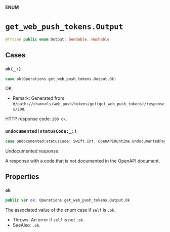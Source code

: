 **ENUM**

# `get_web_push_tokens.Output`

```swift
@frozen public enum Output: Sendable, Hashable
```

## Cases
### `ok(_:)`

```swift
case ok(Operations.get_web_push_tokens.Output.Ok)
```

OK

- Remark: Generated from `#/paths//channels/web_push/tokens/get(get_web_push_tokens)/responses/200`.

HTTP response code: `200 ok`.

### `undocumented(statusCode:_:)`

```swift
case undocumented(statusCode: Swift.Int, OpenAPIRuntime.UndocumentedPayload)
```

Undocumented response.

A response with a code that is not documented in the OpenAPI document.

## Properties
### `ok`

```swift
public var ok: Operations.get_web_push_tokens.Output.Ok
```

The associated value of the enum case if `self` is `.ok`.

- Throws: An error if `self` is not `.ok`.
- SeeAlso: `.ok`.

